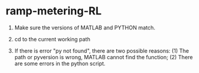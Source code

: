 # ramp-metering-RL

1. Make sure the versions of MATLAB and PYTHON match.

2. cd to the current working path

3. If there is error "py not found", there are two possible reasons:
(1) The path or pyversion is wrong, MATLAB cannot find the function;
(2) There are some errors in the python script.
